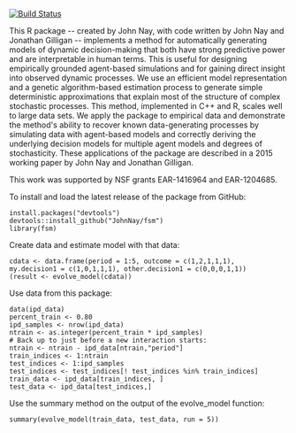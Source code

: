 <!-- README.md is generated from README.Rmd. Please edit that file -->

[![Build Status](https://travis-ci.org/JohnNay/fsm.png?branch=master)](https://travis-ci.org/JohnNay/fsm)

This R package -- created by John Nay, with code written by John Nay and Jonathan Gilligan -- implements a method for automatically generating models of dynamic decision-making that both have strong predictive power and are interpretable in human terms. This is useful for designing empirically grounded agent-based simulations and for gaining direct insight into observed dynamic processes. We use an efficient model representation and a genetic algorithm-based estimation process to generate simple deterministic approximations that explain most of the structure of complex stochastic processes. This method, implemented in C++ and R, scales well to large data sets. We apply the package to empirical data and demonstrate the method's ability to recover known data-generating processes by simulating data with agent-based models and correctly deriving the underlying decision models for multiple agent models and degrees of stochasticity. These applications of the package are described in a 2015 working paper by John Nay and Jonathan Gilligan.

This work was supported by NSF grants EAR-1416964 and EAR-1204685.

To install and load the latest release of the package from GitHub:

``` {.r}
install.packages("devtools")
devtools::install_github("JohnNay/fsm")
library(fsm)
```

Create data and estimate model with that data:

``` {.r}
cdata <- data.frame(period = 1:5, outcome = c(1,2,1,1,1),
my.decision1 = c(1,0,1,1,1), other.decision1 = c(0,0,0,1,1))
(result <- evolve_model(cdata))
```

Use data from this package:

``` {.r}
data(ipd_data)
percent_train <- 0.80
ipd_samples <- nrow(ipd_data)
ntrain <- as.integer(percent_train * ipd_samples)
# Back up to just before a new interaction starts:
ntrain <- ntrain - ipd_data[ntrain,"period"]
train_indices <- 1:ntrain
test_indices <- 1:ipd_samples
test_indices <- test_indices[! test_indices %in% train_indices]
train_data <- ipd_data[train_indices, ]
test_data <- ipd_data[test_indices,]
```

Use the summary method on the output of the evolve\_model function:

``` {.r}
summary(evolve_model(train_data, test_data, run = 5))
```
